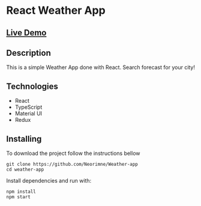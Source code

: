 # React Weather App

<h2><a  href="https://neorimne.github.io/Weather-app/">Live Demo</a></h2>

## Description

This is a simple Weather App done with React. Search forecast for your city!

## Technologies

- React
- TypeScript
- Material UI
- Redux

## Installing

To download the project follow the instructions bellow

```
git clone https://github.com/Neorimne/Weather-app
cd weather-app

```

Install dependencies and run with:

```
npm install
npm start

```
